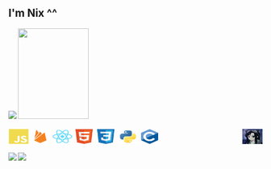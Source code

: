   <h2>
     <strong>I'm Nix ^^<strong>
  </h2>
 <div>
  <href="https://github.com/nikolaslopes">
  <img height="180em" src="https://github-readme-stats.vercel.app/api?username=nikolaslopes&show_icons=true&theme=dracula&include_all_commits=true&count_private=true"/>
  <img height="180" width="140" src="https://github-readme-stats.vercel.app/api/top-langs/?username=nikolaslopes&layout=compact&langs_count=16&theme=dracula"/>
 <div/>
 <div style="display: inline_block"><br>
    <img align="center" alt="Nix-Js" height="30" width="40" src="https://raw.githubusercontent.com/devicons/devicon/master/icons/javascript/javascript-plain.svg">
    <img align="center" alt="Nix-Firebase" height="30" width="40" src="https://raw.githubusercontent.com/devicons/devicon/master/icons/firebase/firebase-plain.svg">
    <img align="center" alt="Nix-React" height="30" width="40" src="https://raw.githubusercontent.com/devicons/devicon/master/icons/react/react-original.svg">
    <img align="center" alt="Nix-HTML" height="30" width="40" src="https://raw.githubusercontent.com/devicons/devicon/master/icons/html5/html5-original.svg">
    <img align="center" alt="Nix-CSS" height="30" width="40" src="https://raw.githubusercontent.com/devicons/devicon/master/icons/css3/css3-original.svg">
    <img align="center" alt="Nix-Python" height="30" width="40" src="https://raw.githubusercontent.com/devicons/devicon/master/icons/python/python-original.svg">
    <img align="center" alt="Nix-c" height="30" width="40" src="https://raw.githubusercontent.com/devicons/devicon/master/icons/c/c-original.svg">
    <img align="right" alt="Nix-avatar" height="30" width="40" src="https://github.com/nikolaslopes/nikolaslopes/blob/main/avatar_nix.jpg?raw=true"><br><br>
 </div>

<div>
    <a href="mailto: nikolaslopes.dev@gmail.com" target="_blank"><img src="https://img.shields.io/badge/-Gmail-%23333?style=for-the-badge&logo=gmail&logoColor=white" target="_blank"></a>
    <a href="https://www.linkedin.com/in/nikolas-lopes-b06524209/" target="_blank"><img src="https://img.shields.io/badge/-LinkedIn-%230077B5?style=for-the-badge&logo=linkedin&logoColor=white" target="_blank"></a>
</div>
 
